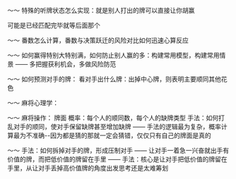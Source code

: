 



～～ 特殊的听牌状态怎么实现：就是别人打出的牌可以直接让你胡赢

可能是已经匹配完毕就等后面那个



～～ 番数怎么计算，番数与决策跃迁的风险对比如何迅速心算反应





～～ 如何赢得特别大特别满，如何防止别人赢的多：构建常用模型，构建常用情景 —— 多把握获利机会，多做风险防范





～～ 如何预测对手的牌：
	看对手出什么牌：出掉中心牌，则表明主要顺同其他花色





～～ 麻将心理学：





～～ 麻将操作：
牌面
概率：每个人的顺同数，每个人的缺牌类型
手法：如何打乱对手的顺同，使对手保留缺牌甚至增加缺牌
—— 手法的逻辑最为复杂，概率计算最为不准确--因为都是猜的那就一定会猜错，仅仅只有自己的牌面是真的



～～ 手法：如何拆掉对手的牌，形成压制对手 —— 让对手一着急一兴奋就出手有价值的牌，而把低价值的牌留在手里
—— 手法：核心是让对手把低价值的牌留在手里，从让对手丢掉高价值牌的角度出发思考还是太难筹划



